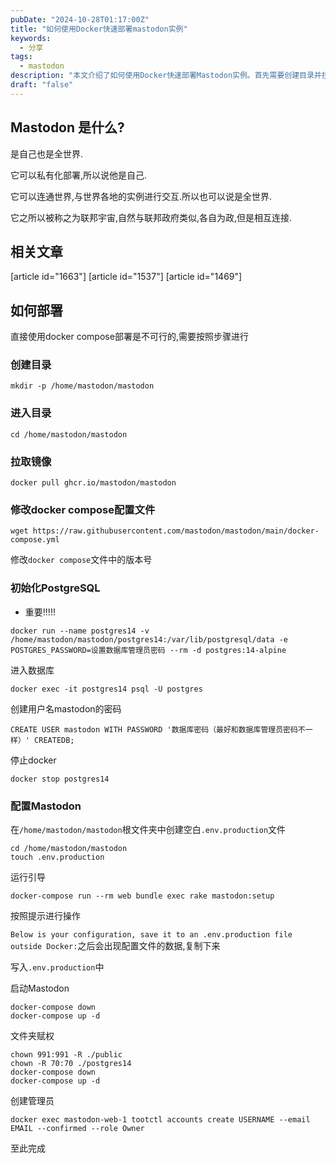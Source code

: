 ```yaml
---
pubDate: "2024-10-28T01:17:00Z"
title: "如何使用Docker快速部署mastodon实例"
keywords:
  - 分享
tags:
  - mastodon
description: "本文介绍了如何使用Docker快速部署Mastodon实例。首先需要创建目录并拉取镜像，然后修改docker compose配置文件并初始化PostgreSQL。接下来需要配置Mastodon，包括创建空白的.env.production文件并运行引导。最后启动Mastodon并创建管理员账号。完成以上步骤后，即可成功部署Mastodon实例。"
draft: "false"
---
```


## Mastodon 是什么?

是自己也是全世界.

它可以私有化部署,所以说他是自己.

它可以连通世界,与世界各地的实例进行交互.所以也可以说是全世界.

它之所以被称之为联邦宇宙,自然与联邦政府类似,各自为政,但是相互连接.
## 相关文章
[article id="1663"]
[article id="1537"]
[article id="1469"]
## 如何部署
直接使用docker compose部署是不可行的,需要按照步骤进行

### 创建目录

```
mkdir -p /home/mastodon/mastodon
```

### 进入目录

```
cd /home/mastodon/mastodon
```
### 拉取镜像

```
docker pull ghcr.io/mastodon/mastodon
```

### 修改docker compose配置文件

```
wget https://raw.githubusercontent.com/mastodon/mastodon/main/docker-compose.yml
```

修改`docker compose`文件中的版本号

### 初始化PostgreSQL

- 重要!!!!!

```
docker run --name postgres14 -v /home/mastodon/mastodon/postgres14:/var/lib/postgresql/data -e   POSTGRES_PASSWORD=设置数据库管理员密码 --rm -d postgres:14-alpine
```

进入数据库

```
docker exec -it postgres14 psql -U postgres
```

创建用户名mastodon的密码

```
CREATE USER mastodon WITH PASSWORD '数据库密码（最好和数据库管理员密码不一样）' CREATEDB;
```

停止docker

```
docker stop postgres14
```

### 配置Mastodon

在`/home/mastodon/mastodon`根文件夹中创建空白`.env.production`文件

```
cd /home/mastodon/mastodon
touch .env.production
```

运行引导

```
docker-compose run --rm web bundle exec rake mastodon:setup
```

按照提示进行操作

`Below is your configuration, save it to an .env.production file outside Docker:`之后会出现配置文件的数据,复制下来

写入`.env.production`中

启动Mastodon

```
docker-compose down
docker-compose up -d
```

文件夹赋权

```
chown 991:991 -R ./public
chown -R 70:70 ./postgres14
docker-compose down
docker-compose up -d
```

创建管理员
```
docker exec mastodon-web-1 tootctl accounts create USERNAME --email EMAIL --confirmed --role Owner
```
至此完成